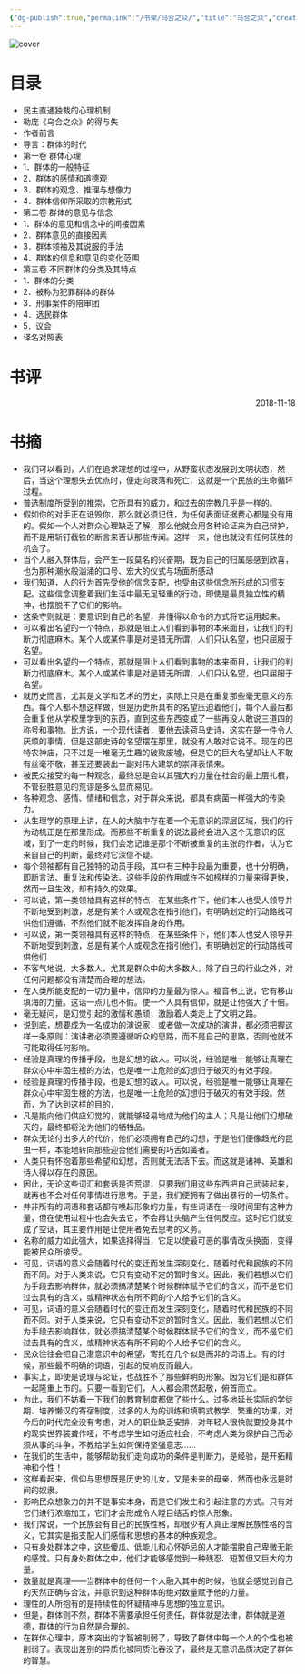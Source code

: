 ```yaml
---
{"dg-publish":true,"permalink":"/书架/乌合之众/","title":"乌合之众","created":"2025-10-10 12:32","updated":"2025-10-10 12:41"}
---
```



![cover](https://s2.loli.net/2025/10/10/vUA8sN9k1MF5Yfy.png)

# 目录

  - 民主直通独裁的心理机制
  - 勒庞《乌合之众》的得与失
  - 作者前言
  - 导言：群体的时代
  - 第一卷 群体心理
  - 1．群体的一般特征
  - 2．群体的感情和道德观
  - 3．群体的观念、推理与想像力
  - 4．群体信仰所采取的宗教形式
  - 第二卷 群体的意见与信念
  - 1．群体的意见和信念中的间接因素
  - 2．群体意见的直接因素
  - 3．群体领袖及其说服的手法
  - 4．群体的信息和意见的变化范围
  - 第三卷 不同群体的分类及其特点
  - 1．群体的分类
  - 2．被称为犯罪群体的群体
  - 3．刑事案件的陪审团
  - 4．选民群体
  - 5．议会
  - 译名对照表

# 书评

<p align="right">2018-11-18</p>

# 书摘

- 我们可以看到，人们在追求理想的过程中，从野蛮状态发展到文明状态，然后，当这个理想失去优点时，便走向衰落和死亡，这就是一个民族的生命循环过程。
- 普选制度所受到的推崇，它所具有的威力，和过去的宗教几乎是一样的。
- 假如你的对手正在诋毁你，那么就必须记住，为任何表面证据费心都是没有用的。假如一个人对群众心理缺乏了解，那么他就会用各种论证来为自己辩护，而不是用斩钉截铁的断言来否认那些传闻。这样一来，他也就没有任何获胜的机会了。
- 当个人融入群体后，会产生一段莫名的兴奋期，既为自己的归属感感到欣喜，也为那种潮水般汹涌的口号、宏大的仪式与场面所感动
- 我们知道，人的行为首先受他的信念支配，也受由这些信念所形成的习惯支配。这些信念调整着我们生活中最无足轻重的行动，即使是最具独立性的精神，也摆脱不了它们的影响。
- 这条守则就是：要意识到自己的名望，并懂得以命令的方式将它运用起来。
- 可以看出名望的一个特点，那就是阻止人们看到事物的本来面目，让我们的判断力彻底麻木。某个人或某件事是对是错无所谓，人们只认名望，也只屈服于名望。
- 可以看出名望的一个特点，那就是阻止人们看到事物的本来面目，让我们的判断力彻底麻木。某个人或某件事是对是错无所谓，人们只认名望，也只屈服于名望。
- 就历史而言，尤其是文学和艺术的历史，实际上只是在重复那些毫无意义的东西。每个人都不想这样做，但是历史所具有的名望压迫着他们，每个人最后都会重复他从学校里学到的东西，直到这些东西变成了一些再没人敢说三道四的称号和事物。比方说，一个现代读者，要他去读荷马史诗，这实在是一件令人厌烦的事情，但是这部史诗的名望摆在那里，就没有人敢对它说不。现在的巴特农神庙，只不过是一堆毫无生趣的破败废墟，但是它的巨大名望却让人不敢有丝毫不敬，甚至还要装出一副对伟大建筑的崇拜表情来。
- 被民众接受的每一种观念，最终总是会以其强大的力量在社会的最上层扎根，不管获胜意见的荒谬是多么显而易见。
- 各种观念、感情、情绪和信念，对于群众来说，都具有病菌一样强大的传染力。
- 从生理学的原理上讲，在人的大脑中存在着一个无意识的深层区域，我们的行为动机正是在那里形成。而那些不断重复的说法最终会进入这个无意识的区域，到了一定的时候，我们会忘记谁是那个不断被重复的主张的作者，认为它来自自己的判断，最终对它深信不疑。
- 每个领袖都有自己独特的动员手段，其中有三种手段最为重要，也十分明确，即断言法、重复法和传染法。这些手段的作用或许不如榜样的力量来得更快，然而一旦生效，却有持久的效果。
- 可以说，第一类领袖具有这样的特点，在某些条件下，他们本人也受人领导并不断地受到刺激，总是有某个人或观念在指引他们，有明确划定的行动路线可供他们遵循，不然他们就不能发挥自身的作用。
- 可以说，第一类领袖具有这样的特点，在某些条件下，他们本人也受人领导并不断地受到刺激，总是有某个人或观念在指引他们，有明确划定的行动路线可供他们
- 不客气地说，大多数人，尤其是群众中的大多数人，除了自己的行业之外，对任何问题都没有清楚而合理的想法。
- 在人类所能支配的一切力量中，信仰的力量最为惊人。福音书上说，它有移山填海的力量。这话一点儿也不假。使一个人具有信仰，就是让他强大了十倍。
- 毫无疑问，是幻觉引起的激情和愚顽，激励着人类走上了文明之路。
- 说到底，想要成为一名成功的演说家，或者做一次成功的演讲，都必须把握这样一条原则：演讲者必须要遵循听众的思路，而不是自己的思路，否则他就不可能取得任何影响。
- 经验是真理的传播手段，也是幻想的敌人。可以说，经验是唯一能够让真理在群众心中牢固生根的方法，也是唯一让危险的幻想归于破灭的有效手段。
- 经验是真理的传播手段，也是幻想的敌人。可以说，经验是唯一能够让真理在群众心中牢固生根的方法，也是唯一让危险的幻想归于破灭的有效手段。然而，为了达到这样的目的，
- 凡是能向他们供应幻觉的，就能够轻易地成为他们的主人；凡是让他们幻想破灭的，最终都将沦为他们的牺牲品。
- 群众无论付出多大的代价，他们必须拥有自己的幻想，于是他们便像趋光的昆虫一样，本能地转向那些迎合他们需要的巧舌如簧者。
- 人类只有怀抱着那些希望和幻想，否则就无法活下去。而这就是诸神、英雄和诗人得以存在的原因。
- 因此，无论这些词汇和套话是否荒谬，只要我们用这些东西把自己武装起来，就再也不会对任何事情进行思考。于是，我们便拥有了做出暴行的一切条件。
- 并非所有的词语和套话都有唤起形象的力量，有些词语在一段时间里有这种力量，但在使用过程中也会失去它，不会再让头脑产生任何反应。这时它们就变成了空话，其主要作用是让使用者免去思考的义务。
- 名称的威力如此强大，如果选择得当，它足以使最可恶的事情改头换面，变得能被民众所接受。
- 可见，词语的意义会随着时代的变迁而发生深刻变化，随着时代和民族的不同而不同。对于人类来说，它只有变动不定的暂时含义。因此，我们若想以它们为手段去影响群体，就必须搞清楚某个时候群体赋予它们的含义，而不是它们过去具有的含义，或精神状态有所不同的个人给予它们的含义。
- 可见，词语的意义会随着时代的变迁而发生深刻变化，随着时代和民族的不同而不同。对于人类来说，它只有变动不定的暂时含义。因此，我们若想以它们为手段去影响群体，就必须搞清楚某个时候群体赋予它们的含义，而不是它们过去具有的含义，或精神状态有所不同的个人给予它们的含义。
- 民众往往会把自己潜意识中的希望，寄托在几个似是而非的词语上。有的时候，那些最不明确的词语，引起的反响反而最大。
- 事实上，即使是说理与论证，也战胜不了那些鲜明的形象。因为它们是和群体一起隆重上市的。只要一看到它们，人人都会肃然起敬，俯首而立。
- 为此，我们不妨看一下我们的教育制度都做了些什么。过多地延长实际的学徒期、培养懒汉的寄宿制度，过多的人为的训练和填鸭式教学、繁重的功课，对今后的时代完全没有考虑，对人的职业缺乏安排，对年轻人很快就要投身其中的现实世界装聋作哑，不考虑学生如何适应社会，不考虑人类为保护自己而必须从事的斗争，不教给学生如何保持坚强意志……
- 在我们的生活中，能够帮助我们走向成功的条件是判断力，是经验，是开拓精神和个性！
- 这样看起来，信仰与思想既是历史的儿女，又是未来的母亲，然而也永远是时间的奴隶。
- 影响民众想象力的并不是事实本身，而是它们发生和引起注意的方式。只有对它们进行浓缩加工，它们才会形成令人瞠目结舌的惊人形象。
- 我们常说，一个民族会有自己的民族性格，却很少有人真正理解民族性格的含义，它其实是指支配人们感情和思想的基本的种族观念。
- 只有身处群体之中，这些傻瓜、低能儿和心怀妒忌的人才能摆脱自己卑微无能的感觉。只有身处群体之中，他们才能够感觉到一种残忍、短暂但又巨大的力量。
- 数量就是真理——当群体中的任何一个人融入其中的时候，他就会感觉到自己的天然正确与合法，并意识到这种群体的绝对数量赋予他的力量。
- 理性的人所抱有的是持续性的怀疑精神与思想的独立意识。
- 但是，群体则不然，群体不需要承担任何责任，群体就是法律，群体就是道德，群体的行为自然是合理的。
- 在群体心理中，原本突出的才智被削弱了，导致了群体中每一个人的个性也被削弱了。表现出差别的异质化被同质化吞没了，最终是无意识品质决定了群体的智慧。

